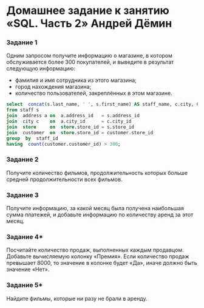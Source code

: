 # Домашнее задание к занятию «SQL. Часть 2» Андрей Дёмин

### Задание 1

Одним запросом получите информацию о магазине, в котором обслуживается более 300 покупателей, и выведите в результат следующую информацию: 
- фамилия и имя сотрудника из этого магазина;
- город нахождения магазина;
- количество пользователей, закреплённых в этом магазине.

```sql
select  concat(s.last_name, ' ', s.first_name) AS staff_name, c.city, COUNT(customer.customer_id)
from staff s
join  address a on  a.address_id   = s.address_id 
join  city c    on  a.city_id      = c.city_id  
join  store     on  store.store_id = s.store_id
join  customer  on  store.store_id = customer.store_id
group  by  staff_id 
having  count(customer.customer_id) > 300; 
```

### Задание 2

Получите количество фильмов, продолжительность которых больше средней продолжительности всех фильмов.

### Задание 3

Получите информацию, за какой месяц была получена наибольшая сумма платежей, и добавьте информацию по количеству аренд за этот месяц.


### Задание 4*

Посчитайте количество продаж, выполненных каждым продавцом. Добавьте вычисляемую колонку «Премия». Если количество продаж превышает 8000, то значение в колонке будет «Да», иначе должно быть значение «Нет».

### Задание 5*

Найдите фильмы, которые ни разу не брали в аренду.
